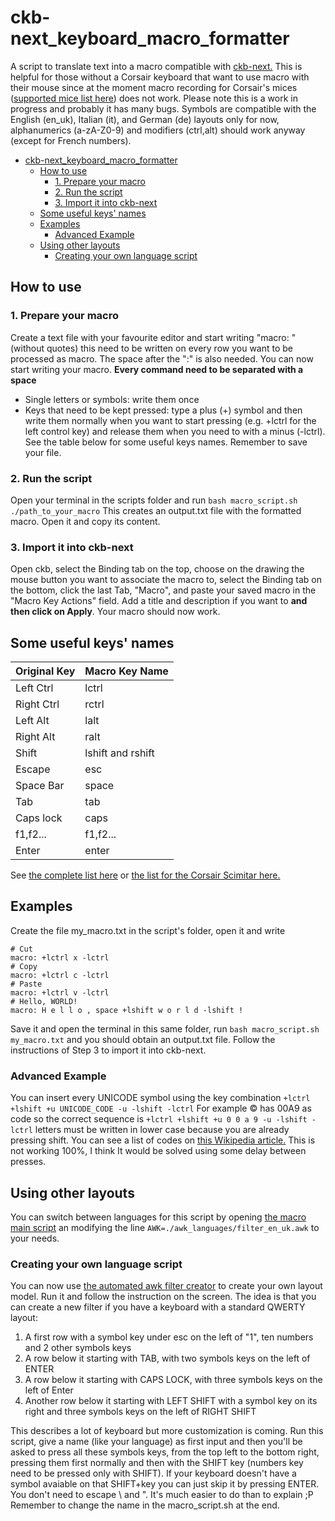 # ckb-next_keyboard_macro_formatter
A script to translate text into a macro compatible with [ckb-next.](https://github.com/ckb-next/ckb-next)
This is helpful for those without a Corsair keyboard that want to use macro with their mouse since at the moment macro recording for Corsair's mices ([supported mice list here](https://github.com/ckb-next/ckb-next/wiki/Supported-Hardware)) does not work.
Please note this is a work in progress and probably it has many bugs. Symbols are compatible with the English (en_uk), Italian (it), and German (de) layouts only for now, alphanumerics (a-zA-Z0-9) and modifiers (ctrl,alt) should work anyway (except for French numbers).

 - [ckb-next_keyboard_macro_formatter](#ckb-next_keyboard_macro_formatter)
	- [How to use](#how-to-use)
		- [1. Prepare your macro](#)
		- [2. Run the script](#)
		- [3. Import it into ckb-next](#)
	- [Some useful keys' names](#some-useful-keys-names)
	- [Examples](#examples)
		- [Advanced Example](#advanced-example)
	- [Using other layouts](#using-other-layouts)
		- [Creating your own language script](#creating-your-own-language-script)

## How to use

### 1. Prepare your macro
Create a text file with your favourite editor and start writing "macro: " (without quotes) this need to be written on every row you want to be processed as macro. The space after the ":" is also needed.
You can now start writing your macro. **Every command need to be separated with a space**
* Single letters or symbols: write them once
* Keys that need to be kept pressed: type a plus (+) symbol and then write them normally when you want to start pressing (e.g. +lctrl for the left control key) and release them when you need to with a minus (-lctrl).
See the table below for some useful keys names. Remember to save your file.

### 2. Run the script
Open your terminal in the scripts folder and run `bash macro_script.sh ./path_to_your_macro`
This creates an output.txt file with the formatted macro. Open it and copy its content.

### 3. Import it into ckb-next
Open ckb, select the Binding tab on the top, choose on the drawing the mouse button you want to associate the macro to, select the Binding tab on the bottom, click the last Tab, "Macro", and paste your saved macro in the "Macro Key Actions" field. Add a title and description if you want to **and then click on Apply**. Your macro should now work.

## Some useful keys' names
Original Key | Macro Key Name
------------ | ----------
Left Ctrl | lctrl
Right Ctrl | rctrl
Left Alt | lalt
Right Alt | ralt
Shift | lshift and rshift
Escape | esc
Space Bar | space
Tab | tab
Caps lock | caps
f1,f2... | f1,f2...
Enter | enter

See [the complete list here](https://github.com/LivingWithHippos/ckb-next_keyboard_macro_formatter/blob/master/keys%20list/keys_names.md) or [the list for the Corsair Scimitar here.](https://github.com/LivingWithHippos/ckb-next_keyboard_macro_formatter/blob/master/keys%20list/keys_names_scimitair.md)

## Examples

Create the file my_macro.txt in the script's folder, open it and write
```
# Cut
macro: +lctrl x -lctrl
# Copy
macro: +lctrl c -lctrl
# Paste
macro: +lctrl v -lctrl
# Hello, WORLD!
macro: H e l l o , space +lshift w o r l d -lshift !
```             

Save it and open the terminal in this same folder, run `bash macro_script.sh my_macro.txt` and you should obtain an output.txt file. Follow the instructions of Step 3 to import it into ckb-next.

### Advanced Example

You can insert every UNICODE symbol using the key combination
`+lctrl +lshift +u UNICODE_CODE -u -lshift -lctrl`
For example © has 00A9 as code so the correct sequence is
`+lctrl +lshift +u 0 0 a 9 -u -lshift -lctrl`
letters must be written in lower case because you are already pressing shift. You can see a list of codes on [this Wikipedia article.](https://en.wikipedia.org/wiki/List_of_Unicode_characters)
This is not working 100%, I think It would be solved using some delay between presses.

## Using other layouts
You can switch between languages for this script by opening [the macro main script](https://github.com/LivingWithHippos/ckb-next_keyboard_macro_formatter/blob/master/scripts/macro_script.sh) an modifying the line `AWK=./awk_languages/filter_en_uk.awk` to your needs.

### Creating your own language script
You can now use [the automated awk filter creator](https://github.com/LivingWithHippos/ckb-next_keyboard_macro_formatter/blob/master/scripts/automated_layout_filter_creator.sh) to create your own layout model. Run it and follow the instruction on the screen. The idea is that you can create a new filter if you have a keyboard with a standard QWERTY layout:
1. A first row with a symbol key under esc on the left of "1", ten numbers and 2 other symbols keys
2. A row below it starting with TAB, with two symbols keys on the left of ENTER
3. A row below it starting with CAPS LOCK, with three symbols keys on the left of Enter
4. Another row below it starting with LEFT SHIFT with a symbol key on its right and three symbols keys on the left of RIGHT SHIFT

This describes a lot of keyboard but more customization is coming. Run this script, give a name (like your language) as first input and then you'll be asked to press all these symbols keys, from the top left to the bottom right, pressing them first normally and then with the SHIFT key (numbers key need to be pressed only with SHIFT). If your keyboard doesn't have a symbol avaiable on that SHIFT+key you can just skip it by pressing ENTER. You don't need to escape \ and ". It's much easier to do than to explain ;P Remember to change the name in the macro_script.sh at the end.
